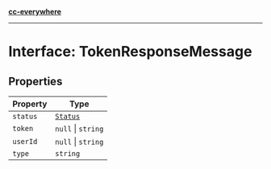 [**cc-everywhere**](../../../../../index.md)

***

# Interface: TokenResponseMessage

## Properties

| Property | Type |
| ------ | ------ |
| `status` | [`Status`](../enumerations/status.md) |
| `token` | `null` \| `string` |
| `userId` | `null` \| `string` |
| `type` | `string` |
